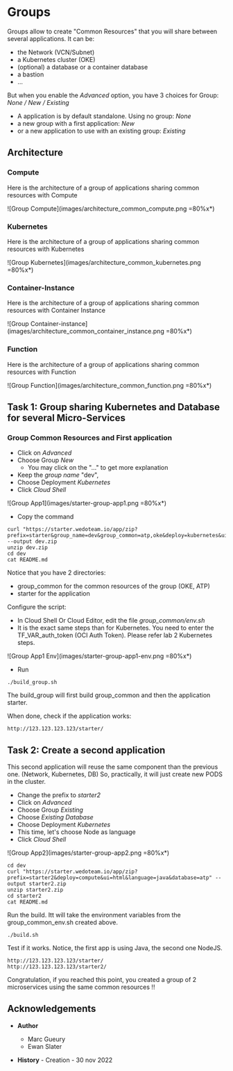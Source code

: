 
# Groups

Groups allow to create "Common Resources" that you will share between several applications.
It can be:
- the Network (VCN/Subnet)
- a Kubernetes cluster (OKE)
- (optional) a database or a container database
- a bastion
- ...


But when you enable the *Advanced* option, you have 3 choices for Group: *None / New / Existing*

- A application is by default standalone. Using no group: *None*
- a new group with a first application: *New*
- or a new application to use with an existing group: *Existing*

## Architecture

### Compute

Here is the architecture of a group of applications sharing common resources with Compute

![Group Compute](images/architecture_common_compute.png =80%x*)

### Kubernetes

Here is the architecture of a group of applications sharing common resources with  Kubernetes

![Group Kubernetes](images/architecture_common_kubernetes.png =80%x*)

### Container-Instance

Here is the architecture of a group of applications sharing common resources with  Container Instance

![Group Container-instance](images/architecture_common_container_instance.png =80%x*)

### Function

Here is the architecture of a group of applications sharing common resources with Function

![Group Function](images/architecture_common_function.png =80%x*)

## Task 1: Group sharing Kubernetes and Database for several Micro-Services

### Group Common Resources and First application

- Click on *Advanced*
- Choose Group *New* 
    - You may click on the "..." to get more explanation
- Keep the *group name* "dev",    
- Choose Deployment *Kubernetes*
- Click *Cloud Shell*

![Group App1](images/starter-group-app1.png =80%x*)

- Copy the command 

```
curl "https://starter.wedoteam.io/app/zip?prefix=starter&group_name=dev&group_common=atp,oke&deploy=kubernetes&ui=html&language=java&database=atp" --output dev.zip
unzip dev.zip
cd dev
cat README.md
```

Notice that you have 2 directories:
- group_common for the common resources of the group (OKE, ATP)
- starter for the application

Configure the script:
- In Cloud Shell Or Cloud Editor, edit the file *group_common/env.sh*
- It is the exact same steps than for Kubernetes. You need to enter the TF\_VAR\_auth\_token (OCI Auth Token). Please refer lab 2 Kubernetes steps.

![Group App1 Env](images/starter-group-app1-env.png =80%x*)

- Run 

```
./build_group.sh
```

The build_group will first build group_common and then the application starter.

When done, check if the application works:

```
http://123.123.123.123/starter/
```

## Task 2: Create a second application 

This second application will reuse the same component than the previous one. (Network, Kubernetes, DB)
So, practically, it will just create new PODS in the cluster.

- Change the prefix to *starter2*
- Click on *Advanced*
- Choose Group *Existing* 
- Choose *Existing Database* 
- Choose Deployment *Kubernetes*
- This time, let's choose Node as language
- Click *Cloud Shell*

![Group App2](images/starter-group-app2.png =80%x*)

```
cd dev 
curl "https://starter.wedoteam.io/app/zip?prefix=starter2&deploy=compute&ui=html&language=java&database=atp" --output starter2.zip
unzip starter2.zip
cd starter2
cat README.md
```

Run the build. Itt will take the environment variables from the group_common_env.sh created above.

```
./build.sh
```

Test if it works. Notice, the first app is using Java, the second one NodeJS.

```
http://123.123.123.123/starter/
http://123.123.123.123/starter2/
```

Congratulation, if you reached this point, you created a group of 2 microservices using the same common resources !!

## Acknowledgements 
- **Author**
    - Marc Gueury
    - Ewan Slater 

- **History** - Creation - 30 nov 2022